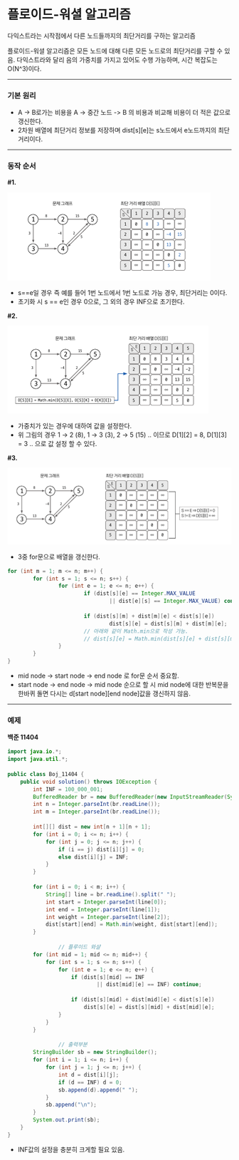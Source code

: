 # 플로이드-워셜 알고리즘

다익스트라는 시작점에서 다른 노드들까지의 최단거리를 구하는 알고리즘

플로이드-워셜 알고리즘은 모든 노드에 대해 다른 모든 노드로의 최단거리를 구할 수 있음. 다익스트라와 달리 음의 가중치를 가지고 있어도 수행 가능하며, 시간 복잡도는 O(N^3)이다.

---

### 기본 원리

- A -> B로가는 비용을 A -> 중간 노드 -> B 의 비용과 비교해 비용이 더 적은 값으로 갱신한다.
- 2차원 배열에 최단거리 정보를 저장하며 dist[s][e]는 s노드에서 e노드까지의 최단거리이다.

---

### 동작 순서

**#1.**

![floyd1](./img/floyd-warshall/floyd1.png)

- s==e일 경우 즉 예를 들어 1번 노드에서 1번 노드로 가능 경우, 최단거리는 0이다.
- 초기화 시 s == e인 경우 0으로, 그 외의 경우 INF으로 초기한다.

**#2.**

![floyd2](./img/floyd-warshall/floyd2.png)

- 가중치가 있는 경우에 대하여 값을 설정한다.
- 위 그림의 경우 1 → 2 (8), 1 → 3 (3), 2 → 5 (15) .. 이므로 D[1][2] = 8, D[1][3] = 3 .. 으로 값 설정 할 수 있다.

**#3.**

![floyd3](./img/floyd-warshall/floyd3.png)

- 3중 for문으로 배열을 갱신한다.

```java
for (int m = 1; m <= n; m++) {
		for (int s = 1; s <= n; s++) {
				for (int e = 1; e <= n; e++) {
						if (dist[s][e] == Integer.MAX_VALUE 
								|| dist[e][s] == Integer.MAX_VALUE) continue;
								
						if (dist[s][m] + dist[m][e] < dist[s][e])
								dist[s][e] = dist[s][m] + dist[m][e];
						// 아래와 같이 Math.min으로 작성 가능.
						// dist[s][e] = Math.min(dist[s][e] + dist[s][m] + dist[m][e]);
				}
		}
}
```

- mid node → start node → end node 로 for문 순서 중요함.
- start node → end node → mid node 순으로 할 시 mid node에 대한 반복문을 한바퀴 돌면 다시는 d[start node][end node]값을 갱신하지 않음.

---

### 예제

**백준 11404**

```java
import java.io.*;
import java.util.*;

public class Boj_11404 {
    public void solution() throws IOException {
        int INF = 100_000_001;
        BufferedReader br = new BufferedReader(new InputStreamReader(System.in));
        int n = Integer.parseInt(br.readLine());
        int m = Integer.parseInt(br.readLine());

        int[][] dist = new int[n + 1][n + 1];
        for (int i = 0; i <= n; i++) {
            for (int j = 0; j <= n; j++) {
                if (i == j) dist[i][j] = 0;
                else dist[i][j] = INF;
            }
        }

        for (int i = 0; i < m; i++) {
            String[] line = br.readLine().split(" ");
            int start = Integer.parseInt(line[0]);
            int end = Integer.parseInt(line[1]);
            int weight = Integer.parseInt(line[2]);
            dist[start][end] = Math.min(weight, dist[start][end]);
        }

				// 플루이드 와샬
        for (int mid = 1; mid <= n; mid++) {
            for (int s = 1; s <= n; s++) {
                for (int e = 1; e <= n; e++) {
                    if (dist[s][mid] == INF
                            || dist[mid][e] == INF) continue;

                    if (dist[s][mid] + dist[mid][e] < dist[s][e])
                        dist[s][e] = dist[s][mid] + dist[mid][e];
                }
            }
        }

				// 출력부분
        StringBuilder sb = new StringBuilder();
        for (int i = 1; i <= n; i++) {
            for (int j = 1; j <= n; j++) {
                int d = dist[i][j];
                if (d == INF) d = 0;
                sb.append(d).append(" ");
            }
            sb.append("\n");
        }
        System.out.print(sb);
    }
}

```

- INF값의 설정을 충분히 크게할 필요 있음.